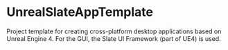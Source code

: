 # UnrealSlateAppTemplate
Project template for creating cross-platform desktop applications based on Unreal Engine 4. For the GUI, the Slate UI Framework (part of UE4) is used.
